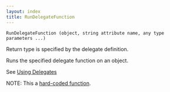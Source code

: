 ```yaml
---
layout: index
title: RunDelegateFunction
---
```


    RunDelegateFunction (object, string attribute name, any type parameters ...)

Return type is specified by the delegate definition.

Runs the specified delegate function on an object.

See [Using Delegates](../types/using_delegates.html)

NOTE: This a [hard-coded function](hardcoded.html).
